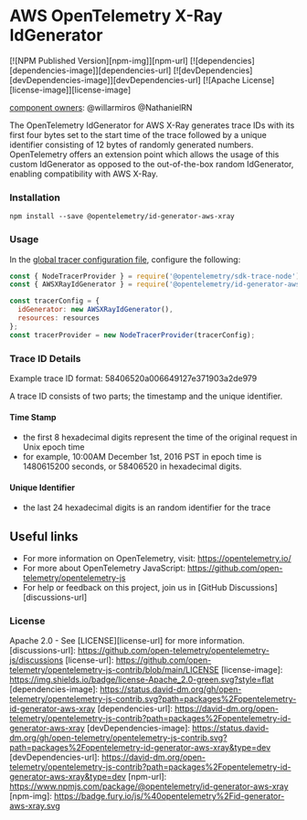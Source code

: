 # AWS OpenTelemetry X-Ray IdGenerator

[![NPM Published Version][npm-img]][npm-url]
[![dependencies][dependencies-image]][dependencies-url]
[![devDependencies][devDependencies-image]][devDependencies-url]
[![Apache License][license-image]][license-image]

[component owners](https://github.com/open-telemetry/opentelemetry-js-contrib/blob/main/.github/component_owners.yml): @willarmiros @NathanielRN

The OpenTelemetry IdGenerator for AWS X-Ray generates trace IDs with its first four bytes set to the start time of the
trace followed by a unique identifier consisting of 12 bytes of randomly generated numbers. OpenTelemetry offers an
extension point which allows the usage of this custom IdGenerator as opposed to the out-of-the-box random IdGenerator,
enabling compatibility with AWS X-Ray.

### Installation

`
npm install --save @opentelemetry/id-generator-aws-xray
`

### Usage

In the [global tracer configuration file](https://github.com/open-telemetry/opentelemetry-js/blob/master/getting-started/README.md#initialize-a-global-tracer),
configure the following:

```js
const { NodeTracerProvider } = require('@opentelemetry/sdk-trace-node');
const { AWSXRayIdGenerator } = require('@opentelemetry/id-generator-aws-xray');

const tracerConfig = {
  idGenerator: new AWSXRayIdGenerator(),
  resources: resources
};
const tracerProvider = new NodeTracerProvider(tracerConfig);
```

### Trace ID Details

Example trace ID format: 58406520a006649127e371903a2de979

A trace ID consists of two parts; the timestamp and the unique identifier.

#### Time Stamp

* the first 8 hexadecimal digits represent the time of the original request in Unix epoch time
* for example, 10:00AM December 1st, 2016 PST in epoch time is 1480615200 seconds, or 58406520 in hexadecimal digits.

#### Unique Identifier

* the last 24 hexadecimal digits is an random identifier for the trace

## Useful links

- For more information on OpenTelemetry, visit: <https://opentelemetry.io/>
- For more about OpenTelemetry JavaScript: <https://github.com/open-telemetry/opentelemetry-js>
- For help or feedback on this project, join us in [GitHub Discussions][discussions-url]

### License

Apache 2.0 - See [LICENSE][license-url] for more information.
[discussions-url]: https://github.com/open-telemetry/opentelemetry-js/discussions
[license-url]: https://github.com/open-telemetry/opentelemetry-js-contrib/blob/main/LICENSE
[license-image]: https://img.shields.io/badge/license-Apache_2.0-green.svg?style=flat
[dependencies-image]: https://status.david-dm.org/gh/open-telemetry/opentelemetry-js-contrib.svg?path=packages%2Fopentelemetry-id-generator-aws-xray
[dependencies-url]: https://david-dm.org/open-telemetry/opentelemetry-js-contrib?path=packages%2Fopentelemetry-id-generator-aws-xray
[devDependencies-image]: https://status.david-dm.org/gh/open-telemetry/opentelemetry-js-contrib.svg?path=packages%2Fopentelemetry-id-generator-aws-xray&type=dev
[devDependencies-url]: https://david-dm.org/open-telemetry/opentelemetry-js-contrib?path=packages%2Fopentelemetry-id-generator-aws-xray&type=dev
[npm-url]: https://www.npmjs.com/package/@opentelemetry/id-generator-aws-xray
[npm-img]: https://badge.fury.io/js/%40opentelemetry%2Fid-generator-aws-xray.svg
